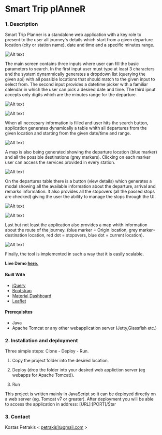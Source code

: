# Smart Trip plAnneR

### 1. Description ###

Smart Trip Planner is a standalone web application with a key role to present to the user all journey's details which start from a given departure location (city or station name), date and time and a specific minutes range.

![Alt text](assets/img/readme/1.png?raw=true "Home")

The main screen contains three inputs where user can fill the basic parameters to search.
In the first input user must type at least 3 characters and the system dynammically generates a dropdown list (querying the given api) with all possible locations that should match to the given input to select from. 
The second input provides a datetime picker with a familiar calendar in which the user can pick a desired date and time. 
The third ipnut accepts only digits which are the minutes range for the departure.

![Alt text](assets/img/readme/2.png?raw=true "Location form")

![Alt text](assets/img/readme/3.png?raw=true "Date picker")

When all neccesary information is filled and user hits the search button, application generates dynamically a table whith all departures from the given location and starting from the given date/time and range.

![Alt text](assets/img/readme/4.png?raw=true "Departures table")

A map is also being generated showing the departure location (blue marker) and all the possible destinations (grey markers).
Clicking on each marker user can access the services provided in every station.

![Alt text](assets/img/readme/5.png?raw=true "Departures map")

On the departures table there is a button (view details) which generates a modal showing all the available information about the departure, arrival and remarks information. It also provides all the stopovers (all the passed stops are checked) giving the user the ability to manage the stops through the UI.

![Alt text](assets/img/readme/6.png?raw=true "Trip information 1/2")

![Alt text](assets/img/readme/7.png?raw=true "Trip information 2/2")

Last but not least the application also provides a map whith information about the route of the journey. (blue marker = Origin location, grey marker= destination location, red dot = stopovers, blue dot = current location).

![Alt text](assets/img/readme/8.png?raw=true "Trip route on map")
 
Finally, the tool is implemented in such a way that it is easily scalable.

**Live Demo [here.](http://petrakis.info/Star/)**

#### Built With

* [jQuery](https://jquery.com/)
* [Bootstrap](https://getbootstrap.com/)
* [Material Dashboard](https://github.com/creativetimofficial/material-dashboard)
* [Leaflet](https://leafletjs.com/)

#### Prerequisites

* Java
* Apache Tomcat or any other webapplication server (Jetty,Glassfish etc.)

### 2. Installation and deployment ###

Three simple steps: Clone - Deploy - Run.

1. Copy the project folder into the desired location. 

2. Deploy (drop the folder into your desired web appliction server (eg webapps for Apache Tomcat)).

3. Run 

This project is written mainly in JavaScript so it can be deployed directly on a web server (eg. Tomcat v7 or greater). 
After deployment you will be able to access the application in address: [URL]:[PORT]/Star

### 3. Contact ### 

Kostas Petrakis < petrakis1@gmail.com >
